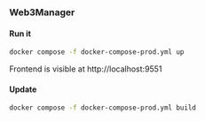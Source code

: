 
### Web3Manager


#### Run it
 ```bash
 docker compose -f docker-compose-prod.yml up
 ```
Frontend is visible at http://localhost:9551

#### Update
```bash
docker compose -f docker-compose-prod.yml build
```